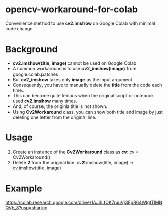 # opencv-workaround-for-colab
Convenience method to use **cv2.imshow** on Google Colab with minimal code change    

# Background 
* **cv2.imshow(title, image)** cannot be used on Google Colab
* A common workaround is to use **cv2_imshow(image)** from google.colab.patches
* But **cv2_imshow** takes only **image** as the input argument 
* Consequently, you have to manually delete the **title** from the code each time... 
* This can become quite tedious when the original script or notebook used **cv2.imshow** many times.   
* And, of course, the originla title is not shown.
* Using **Cv2Workaround** class, you can show both title and image by just deleting one letter from the original line.  

# Usage
1. Create an instance of the **Cv2Workaround** class as **cv**: cv = Cv2Workaround()
2. Delete **2** from the original line: cv**2**.imshow(title, image) -> cv.imshow(title, image)

# Example 
https://colab.research.google.com/drive/1AJ3LfOK7ruuVj3EgR64WIgtTlMNQVb_8?usp=sharing
